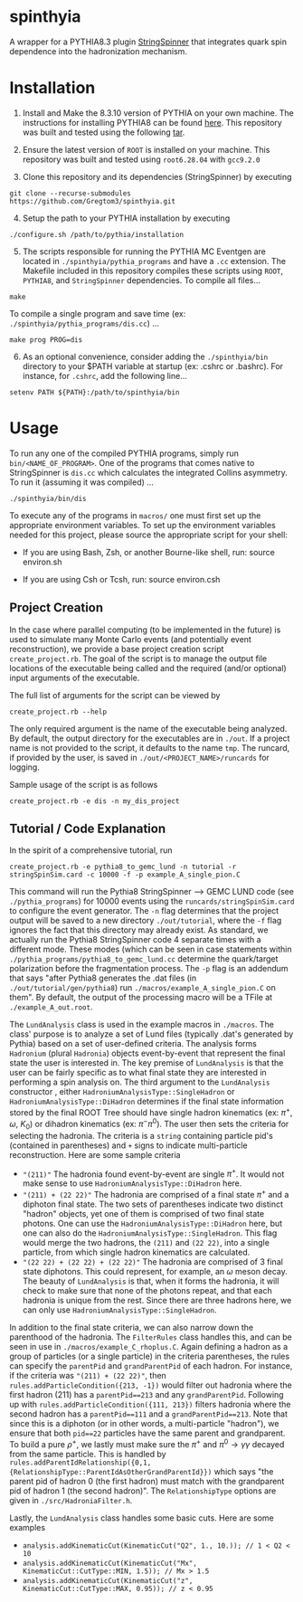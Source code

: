 # spinthyia

A wrapper for a PYTHIA8.3 plugin [StringSpinner](https://arxiv.org/abs/2105.09730) that integrates quark spin dependence into the hadronization mechanism. 

# Installation

1. Install and Make the 8.3.10 version of PYTHIA on your own machine. The instructions for installing PYTHIA8 can be found [here](https://pythia.org/). This repository was built and tested using the following [tar](https://pythia.org/download/pythia83/pythia8310.tgz).

2. Ensure the latest version of `ROOT` is installed on your machine. This repository was built and tested using `root6.28.04` with `gcc9.2.0`

3. Clone this repository and its dependencies (StringSpinner) by executing
 
```
git clone --recurse-submodules https://github.com/Gregtom3/spinthyia.git
```

4. Setup the path to your PYTHIA installation by executing

```
./configure.sh /path/to/pythia/installation
```

5. The scripts responsible for running the PYTHIA MC Eventgen are located in `./spinthyia/pythia_programs` and have a `.cc` extension. The Makefile included in this repository compiles these scripts using `ROOT`, `PYTHIA8`, and `StringSpinner` dependencies. To compile all files...

```
make
```

To compile a single program and save time (ex: `./spinthyia/pythia_programs/dis.cc`) ...

```
make prog PROG=dis
```

6. As an optional convenience, consider adding the `./spinthyia/bin` directory to your $PATH variable at startup (ex: .cshrc or .bashrc). For instance, for `.cshrc`, add the following line...

```
setenv PATH ${PATH}:/path/to/spinthyia/bin
```


# Usage

To run any one of the compiled PYTHIA programs, simply run `bin/<NAME_OF_PROGRAM>`. One of the programs that comes native to StringSpinner is `dis.cc` which calculates the integrated Collins asymmetry. To run it (assuming it was compiled) ...

`./spinthyia/bin/dis`

To execute any of the programs in `macros/` one must first set up the appropriate environment variables. To set up the environment variables needed for this project, please source the appropriate script for your shell:

- If you are using Bash, Zsh, or another Bourne-like shell, run:
  source environ.sh

- If you are using Csh or Tcsh, run:
  source environ.csh

## Project Creation

In the case where parallel computing (to be implemented in the future) is used to simulate many Monte Carlo events (and potentially event reconstruction), we provide a base project creation script `create_project.rb`. The goal of the script is to manage the output file locations of the executable being called and the required (and/or optional) input arguments of the executable. 

The full list of arguments for the script can be viewed by

```
create_project.rb --help
```

The only required argument is the name of the executable being analyzed. By default, the output directory for the executables are in `./out`. If a project name is not provided to the script, it defaults to the name `tmp`. The runcard, if provided by the user, is saved in `./out/<PROJECT_NAME>/runcards` for logging. 

Sample usage of the script is as follows

```
create_project.rb -e dis -n my_dis_project
```

## Tutorial / Code Explanation

In the spirit of a comprehensive tutorial, run

```
create_project.rb -e pythia8_to_gemc_lund -n tutorial -r stringSpinSim.card -c 10000 -f -p example_A_single_pion.C
```

This command will run the Pythia8 StringSpinner --> GEMC LUND code (see `./pythia_programs`) for 10000 events using the `runcards/stringSpinSim.card` to configure the event generator. The `-n` flag determines that the project output will be saved to a new directory `./out/tutorial`, where the `-f` flag ignores the fact that this directory may already exist. As standard, we actually run the Pythia8 StringSpinner code 4 separate times with a different mode. These modes (which can be seen in case statements within `./pythia_programs/pythia8_to_gemc_lund.cc` determine the quark/target polarization before the fragmentation process. The `-p` flag is an addendum that says "after Pythia8 generates the .dat files (in `./out/tutorial/gen/pythia8`) run `./macros/example_A_single_pion.C` on them". By default, the output of the processing macro will be a TFile at `./example_A_out.root`. 

The `LundAnalysis` class is used in the example macros in `./macros`. The class' purpose is to analyze a set of Lund files (typically .dat's generated by Pythia) based on a set of user-defined criteria. The analysis forms `Hadronium` (plural `Hadronia`) objects event-by-event that represent the final state the user is interested in. The key premise of `LundAnalysis` is that the user can be fairly specific as to what final state they are interested in performing a spin analysis on. The third argument to the `LundAnalysis` constructor , either `HadroniumAnalysisType::SingleHadron` or `HadroniumAnalysisType::DiHadron` determines if the final state information stored by the final ROOT Tree should have single hadron kinematics (ex: $\pi^{+}$, $\omega$, $K_{0}$) or dihadron kinematics (ex: $\pi^{-}\pi^{0}$). The user then sets the criteria for selecting the hadronia. The criteria is a `string` containing particle pid's (contained in parentheses) and `+` signs to indicate multi-particle reconstruction. Here are some sample criteria

- `"(211)"` The hadronia found event-by-event are single $\pi^{+}$. It would not make sense to use `HadroniumAnalysisType::DiHadron` here.
- `"(211) + (22 22)"` The hadronia are comprised of a final state $\pi^{+}$ and a diphoton final state. The two sets of parentheses indicate two distinct "hadron" objects, yet one of them is comprised of two final state photons. One can use the `HadroniumAnalysisType::DiHadron` here,  but one can also do the `HadroniumAnalysisType::SingleHadron`. This flag would merge the two hadrons, the `(211)` and `(22 22)`, into a single particle, from which single hadron kinematics are calculated.
- `"(22 22) + (22 22) + (22 22)"` The hadronia are comprised of 3 final state diphotons. This could represent, for example, an $\omega$ meson decay. The beauty of `LundAnalysis` is that, when it forms the hadronia, it will check to make sure that none of the photons repeat, and that each hadronia is unique from the rest. Since there are three hadrons here, we can only use `HadroniumAnalysisType::SingleHadron`.

In addition to the final state criteria, we can also narrow down the parenthood of the hadronia. The `FilterRules` class handles this, and can be seen in use in `./macros/example_C_rhoplus.C`. Again defining a hadron as a group of particles (or a single particle) in the criteria parentheses, the rules can specify the `parentPid` and `grandParentPid` of each hadron. For instance, if the criteria was `"(211) + (22 22)"`, then `rules.addParticleCondition({213, -1})` would filter out hadronia where the first hadron (211) has a `parentPid==213` and any `grandParentPid`. Following up with `rules.addParticleCondition({111, 213})` filters hadronia where the second hadron has a `parentPid==111` and a `grandParentPid==213`. Note that since this is a diphoton (or in other words, a multi-particle "hadron"), we ensure that both `pid==22` particles have the same parent and grandparent. To build a pure $\rho^{+}$, we lastly must make sure the $\pi^{+}$ and $\pi^{0}\rightarrow\gamma\gamma$ decayed from the same particle. This is handled by `rules.addParentIdRelationship({0,1,{RelationshipType::ParentIdAsOtherGrandParentId}})` which says "the parent pid of hadron 0 (the first hadron) must match with the grandparent pid of  hadron 1 (the second hadron)". The `RelationshipType` options are given in `./src/HadroniaFilter.h`.

Lastly, the `LundAnalysis` class handles some basic cuts. Here are some examples

- `analysis.addKinematicCut(KinematicCut("Q2", 1., 10.)); // 1 < Q2 < 10` 
- `analysis.addKinematicCut(KinematicCut("Mx", KinematicCut::CutType::MIN, 1.5)); // Mx > 1.5`
- `analysis.addKinematicCut(KinematicCut("z", KinematicCut::CutType::MAX, 0.95)); // z < 0.95`
 



